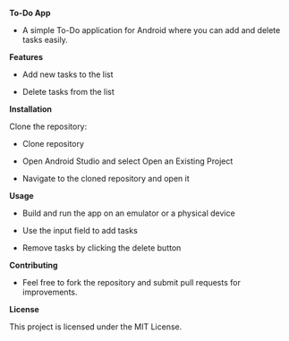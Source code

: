 ****To-Do App****

- A simple To-Do application for Android where you can add and delete tasks easily.

**Features**

- Add new tasks to the list

- Delete tasks from the list

**Installation**

Clone the repository:

- Clone repository

- Open Android Studio and select Open an Existing Project

- Navigate to the cloned repository and open it

**Usage**

- Build and run the app on an emulator or a physical device

- Use the input field to add tasks

- Remove tasks by clicking the delete button

**Contributing**

- Feel free to fork the repository and submit pull requests for improvements.

**License**

This project is licensed under the MIT License.
